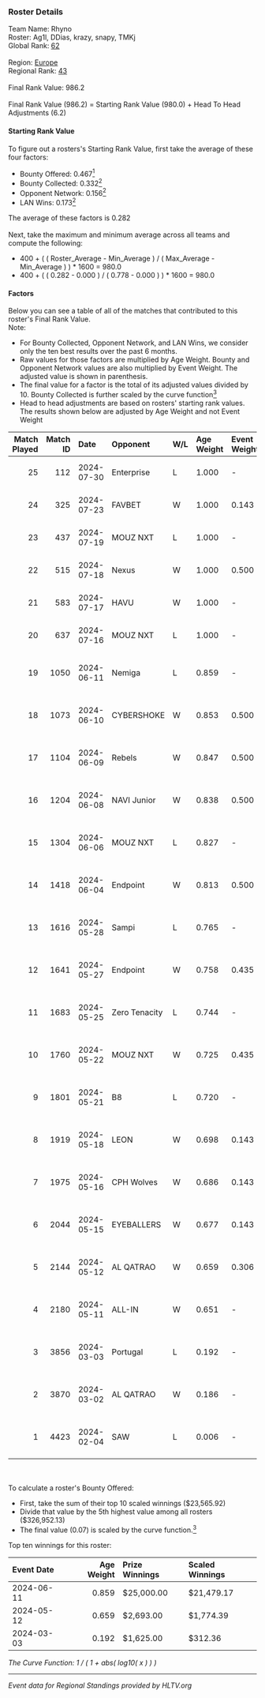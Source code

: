 ### Roster Details<br />
Team Name: Rhyno<br />
Roster: Ag1l, DDias, krazy, snapy, TMKj<br />
Global Rank: [62](../standings_global.md)<br />
<br />
Region: [Europe]( ../standings_europe.md)<br />
Regional Rank: [43]( ../standings_europe.md)<br />
<br />
Final Rank Value:  986.2<br />
<br />
Final Rank Value (986.2) = Starting Rank Value (980.0) + Head To Head Adjustments (6.2)<br />

#### Starting Rank Value<br />
To figure out a rosters's Starting Rank Value, first take the average of these four factors:<br />
- Bounty Offered: 0.467[<sup>1</sup>](#table2)
- Bounty Collected: 0.332[<sup>2</sup>](#table1)
- Opponent Network: 0.156[<sup>2</sup>](#table1)
- LAN Wins: 0.173[<sup>2</sup>](#table1)

The average of these factors is 0.282<br />
<br />
Next, take the maximum and minimum average across all teams and compute the following:<br />
- 400 + ( ( Roster_Average - Min_Average ) / ( Max_Average - Min_Average ) ) * 1600 = 980.0
- 400 + ( ( 0.282 - 0.000 ) / ( 0.778 - 0.000 ) ) * 1600 = 980.0


#### Factors<br />
Below you can see a table of all of the matches that contributed to this roster's Final Rank Value.<br />
Note:<br />

- For Bounty Collected, Opponent Network, and LAN Wins, we consider only the ten best results over the past 6 months.
- Raw values for those factors are multiplied by Age Weight. Bounty and Opponent Network values are also multiplied by Event Weight. The adjusted value is shown in parenthesis.
- The final value for a factor is the total of its adjusted values divided by 10. Bounty Collected is further scaled by the curve function[<sup>3</sup>](#curveFunction)
- Head to head adjustments are based on rosters' starting rank values. The results shown below are adjusted by Age Weight and not Event Weight
<span id="table1"></span><br />


| Match Played | Match ID | Date       | Opponent      | W/L | Age Weight | Event Weight | Bounty Collected | Opponent Network | LAN Wins  | H2H Adj. | Roster                                 |
| -: | -: | :- | :- | :- | :- | :- | :- | :- | :- | -: | :- |
|           25 |      112 | 2024-07-30 | Enterprise    | L   | 1.000      | -            | -                | -                | -         |   -18.06 | Ag1l, DDias, krazy, snapy, TMKj        |
|           24 |      325 | 2024-07-23 | FAVBET        | W   | 1.000      | 0.143        | 0.003 (0.000)    | 0.343 (0.049)    | 0 (0.000) |     9.66 | Ag1l, DDias, krazy, snapy, TMKj        |
|           23 |      437 | 2024-07-19 | MOUZ NXT      | L   | 1.000      | -            | -                | -                | -         |   -12.07 | Ag1l, DDias, krazy, snapy, TMKj        |
|           22 |      515 | 2024-07-18 | Nexus         | W   | 1.000      | 0.500        | 0.014 (0.007)    | 0.504 (0.252)    | 0 (0.000) |     6.64 | Ag1l, DDias, krazy, snapy, TMKj        |
|           21 |      583 | 2024-07-17 | HAVU          | W   | 1.000      | -            | -                | -                | 0 (0.000) |     5.52 | Ag1l, DDias, krazy, snapy, TMKj        |
|           20 |      637 | 2024-07-16 | MOUZ NXT      | L   | 1.000      | -            | -                | -                | -         |   -12.47 | Ag1l, DDias, krazy, snapy, TMKj        |
|           19 |     1050 | 2024-06-11 | Nemiga        | L   | 0.859      | -            | -                | -                | -         |    -8.48 | DDias, krazy, renatoohaxx, snapy, TMKj |
|           18 |     1073 | 2024-06-10 | CYBERSHOKE    | W   | 0.853      | 0.500        | 0.040 (0.017)    | 0.348 (0.148)    | 0 (0.000) |     8.89 | DDias, krazy, renatoohaxx, snapy, TMKj |
|           17 |     1104 | 2024-06-09 | Rebels        | W   | 0.847      | 0.500        | 0.040 (0.017)    | 0.635 (0.269)    | 0 (0.000) |    14.65 | DDias, krazy, renatoohaxx, snapy, TMKj |
|           16 |     1204 | 2024-06-08 | NAVI Junior   | W   | 0.838      | 0.500        | -                | 0.091 (0.038)    | 0 (0.000) |     2.45 | DDias, krazy, renatoohaxx, snapy, TMKj |
|           15 |     1304 | 2024-06-06 | MOUZ NXT      | L   | 0.827      | -            | -                | -                | -         |    -8.64 | DDias, krazy, renatoohaxx, snapy, TMKj |
|           14 |     1418 | 2024-06-04 | Endpoint      | W   | 0.813      | 0.500        | 0.012 (0.005)    | 0.555 (0.226)    | 0 (0.000) |    10.08 | DDias, krazy, renatoohaxx, snapy, TMKj |
|           13 |     1616 | 2024-05-28 | Sampi         | L   | 0.765      | -            | -                | -                | -         |   -15.09 | DDias, krazy, renatoohaxx, snapy, TMKj |
|           12 |     1641 | 2024-05-27 | Endpoint      | W   | 0.758      | 0.435        | 0.012 (0.004)    | 0.555 (0.183)    | -         |     9.56 | DDias, krazy, renatoohaxx, snapy, TMKj |
|           11 |     1683 | 2024-05-25 | Zero Tenacity | L   | 0.744      | -            | -                | -                | -         |    -9.34 | DDias, krazy, renatoohaxx, snapy, TMKj |
|           10 |     1760 | 2024-05-22 | MOUZ NXT      | W   | 0.725      | 0.435        | 0.141 (0.044)    | 1.000 (0.315)    | -         |    12.56 | DDias, krazy, renatoohaxx, snapy, TMKj |
|            9 |     1801 | 2024-05-21 | B8            | L   | 0.720      | -            | -                | -                | -         |    -7.25 | DDias, krazy, renatoohaxx, snapy, TMKj |
|            8 |     1919 | 2024-05-18 | LEON          | W   | 0.698      | 0.143        | 0.007 (0.001)    | -                | -         |     3.50 | DDias, krazy, renatoohaxx, snapy, TMKj |
|            7 |     1975 | 2024-05-16 | CPH Wolves    | W   | 0.686      | 0.143        | -                | 0.360 (0.035)    | -         |     5.29 | DDias, krazy, renatoohaxx, snapy, TMKj |
|            6 |     2044 | 2024-05-15 | EYEBALLERS    | W   | 0.677      | 0.143        | 0.006 (0.001)    | 0.512 (0.050)    | -         |     7.87 | DDias, krazy, renatoohaxx, snapy, TMKj |
|            5 |     2144 | 2024-05-12 | AL QATRAO     | W   | 0.659      | 0.306        | 0.004 (0.001)    | -                | 1 (0.659) |     3.55 | DDias, krazy, renatoohaxx, snapy, TMKj |
|            4 |     2180 | 2024-05-11 | ALL-IN        | W   | 0.651      | -            | -                | -                | 1 (0.651) |     1.55 | DDias, krazy, renatoohaxx, snapy, TMKj |
|            3 |     3856 | 2024-03-03 | Portugal      | L   | 0.192      | -            | -                | -                | -         |    -5.06 | DDias, krazy, renatoohaxx, snapy, TMKj |
|            2 |     3870 | 2024-03-02 | AL QATRAO     | W   | 0.186      | -            | -                | -                | 1 (0.186) |     0.96 | DDias, krazy, renatoohaxx, snapy, TMKj |
|            1 |     4423 | 2024-02-04 | SAW           | L   | 0.006      | -            | -                | -                | -         |    -0.04 | DDias, krazy, renatoohaxx, snapy, TMKj |

<br />
<span id="table2"></span><br />
To calculate a roster's Bounty Offered:<br />

- First, take the sum of their top 10 scaled winnings ($23,565.92)
- Divide that value by the 5th highest value among all rosters ($326,952.13)
- The final value (0.07) is scaled by the curve function.[<sup>3</sup>](#curveFunction)

Top ten winnings for this roster:<br />

| Event Date | Age Weight | Prize Winnings | Scaled Winnings |
| :- | -: | :- | :- |
| 2024-06-11 |      0.859 | $25,000.00     | $21,479.17      |
| 2024-05-12 |      0.659 | $2,693.00      | $1,774.39       |
| 2024-03-03 |      0.192 | $1,625.00      | $312.36         |


<span id="curveFunction"></span>_The Curve Function: 1 / ( 1 + abs( log10( x ) ) )_<br />

---
_Event data for Regional Standings provided by HLTV.org_<br />
